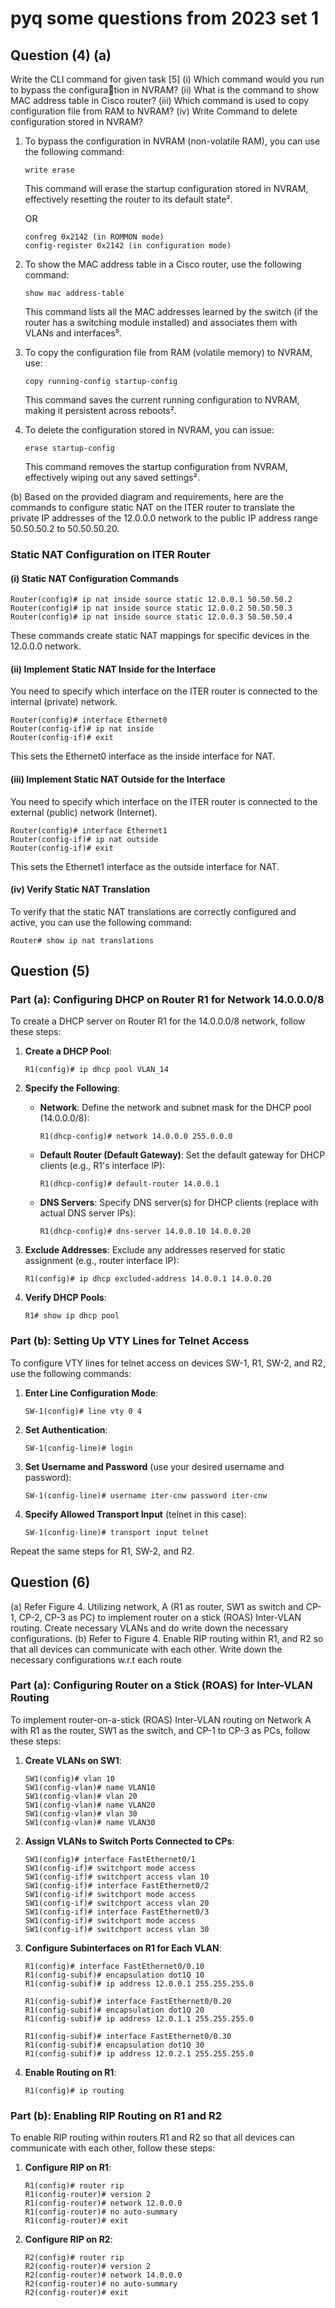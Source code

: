 # pyq some questions from 2023 set 1

## Question (4) (a)

Write the CLI command for given task [5]
(i) Which command would you run to bypass the configuration in NVRAM?
(ii) What is the command to show MAC address table in Cisco
router?
(iii) Which command is used to copy configuration file from
RAM to NVRAM?
(iv) Write Command to delete configuration stored in
NVRAM?

1. To bypass the configuration in NVRAM (non-volatile RAM), you can use the following command:

   ```
   write erase
   ```

   This command will erase the startup configuration stored in NVRAM, effectively resetting the router to its default state².

   OR

   ```
   confreg 0x2142 (in ROMMON mode)
   config-register 0x2142 (in configuration mode)
   ```

2. To show the MAC address table in a Cisco router, use the following command:

   ```
   show mac address-table
   ```

   This command lists all the MAC addresses learned by the switch (if the router has a switching module installed) and associates them with VLANs and interfaces⁵.

3. To copy the configuration file from RAM (volatile memory) to NVRAM, use:

   ```
   copy running-config startup-config
   ```

   This command saves the current running configuration to NVRAM, making it persistent across reboots².

4. To delete the configuration stored in NVRAM, you can issue:
   ```
   erase startup-config
   ```
   This command removes the startup configuration from NVRAM, effectively wiping out any saved settings².

(b)
Based on the provided diagram and requirements, here are the commands to configure static NAT on the ITER router to translate the private IP addresses of the 12.0.0.0 network to the public IP address range 50.50.50.2 to 50.50.50.20.

### Static NAT Configuration on ITER Router

#### (i) Static NAT Configuration Commands

```plaintext
Router(config)# ip nat inside source static 12.0.0.1 50.50.50.2
Router(config)# ip nat inside source static 12.0.0.2 50.50.50.3
Router(config)# ip nat inside source static 12.0.0.3 50.50.50.4
```

These commands create static NAT mappings for specific devices in the 12.0.0.0 network.

#### (ii) Implement Static NAT Inside for the Interface

You need to specify which interface on the ITER router is connected to the internal (private) network.

```plaintext
Router(config)# interface Ethernet0
Router(config-if)# ip nat inside
Router(config-if)# exit
```

This sets the Ethernet0 interface as the inside interface for NAT.

#### (iii) Implement Static NAT Outside for the Interface

You need to specify which interface on the ITER router is connected to the external (public) network (Internet).

```plaintext
Router(config)# interface Ethernet1
Router(config-if)# ip nat outside
Router(config-if)# exit
```

This sets the Ethernet1 interface as the outside interface for NAT.

#### (iv) Verify Static NAT Translation

To verify that the static NAT translations are correctly configured and active, you can use the following command:

```plaintext
Router# show ip nat translations
```

## Question (5)

### Part (a): Configuring DHCP on Router R1 for Network 14.0.0.0/8

To create a DHCP server on Router R1 for the 14.0.0.0/8 network, follow these steps:

1. **Create a DHCP Pool**:

   ```
   R1(config)# ip dhcp pool VLAN_14
   ```

2. **Specify the Following**:

   - **Network**: Define the network and subnet mask for the DHCP pool (14.0.0.0/8):
     ```
     R1(dhcp-config)# network 14.0.0.0 255.0.0.0
     ```
   - **Default Router (Default Gateway)**: Set the default gateway for DHCP clients (e.g., R1's interface IP):
     ```
     R1(dhcp-config)# default-router 14.0.0.1
     ```
   - **DNS Servers**: Specify DNS server(s) for DHCP clients (replace with actual DNS server IPs):
     ```
     R1(dhcp-config)# dns-server 14.0.0.10 14.0.0.20
     ```

3. **Exclude Addresses**:
   Exclude any addresses reserved for static assignment (e.g., router interface IP):

   ```
   R1(config)# ip dhcp excluded-address 14.0.0.1 14.0.0.20
   ```

4. **Verify DHCP Pools**:
   ```
   R1# show ip dhcp pool
   ```

### Part (b): Setting Up VTY Lines for Telnet Access

To configure VTY lines for telnet access on devices SW-1, R1, SW-2, and R2, use the following commands:

1. **Enter Line Configuration Mode**:

   ```
   SW-1(config)# line vty 0 4
   ```

2. **Set Authentication**:

   ```
   SW-1(config-line)# login
   ```

3. **Set Username and Password** (use your desired username and password):

   ```
   SW-1(config-line)# username iter-cnw password iter-cnw
   ```

4. **Specify Allowed Transport Input** (telnet in this case):
   ```
   SW-1(config-line)# transport input telnet
   ```

Repeat the same steps for R1, SW-2, and R2.

## Question (6)

(a) Refer Figure 4. Utilizing network, A (R1 as router, SW1 as
switch and CP-1, CP-2, CP-3 as PC) to implement router on a
stick (ROAS) Inter-VLAN routing. Create necessary VLANs
and do write down the necessary configurations.
(b) Refer to Figure 4. Enable RIP routing within R1, and R2 so
that all devices can communicate with each other. Write down
the necessary configurations w.r.t each route

### Part (a): Configuring Router on a Stick (ROAS) for Inter-VLAN Routing

To implement router-on-a-stick (ROAS) Inter-VLAN routing on Network A with R1 as the router, SW1 as the switch, and CP-1 to CP-3 as PCs, follow these steps:

1. **Create VLANs on SW1**:

   ```
   SW1(config)# vlan 10
   SW1(config-vlan)# name VLAN10
   SW1(config-vlan)# vlan 20
   SW1(config-vlan)# name VLAN20
   SW1(config-vlan)# vlan 30
   SW1(config-vlan)# name VLAN30
   ```

2. **Assign VLANs to Switch Ports Connected to CPs**:

   ```
   SW1(config)# interface FastEthernet0/1
   SW1(config-if)# switchport mode access
   SW1(config-if)# switchport access vlan 10
   SW1(config-if)# interface FastEthernet0/2
   SW1(config-if)# switchport mode access
   SW1(config-if)# switchport access vlan 20
   SW1(config-if)# interface FastEthernet0/3
   SW1(config-if)# switchport mode access
   SW1(config-if)# switchport access vlan 30
   ```

3. **Configure Subinterfaces on R1 for Each VLAN**:

   ```
   R1(config)# interface FastEthernet0/0.10
   R1(config-subif)# encapsulation dot1Q 10
   R1(config-subif)# ip address 12.0.0.1 255.255.255.0

   R1(config-subif)# interface FastEthernet0/0.20
   R1(config-subif)# encapsulation dot1Q 20
   R1(config-subif)# ip address 12.0.1.1 255.255.255.0

   R1(config-subif)# interface FastEthernet0/0.30
   R1(config-subif)# encapsulation dot1Q 30
   R1(config-subif)# ip address 12.0.2.1 255.255.255.0
   ```

4. **Enable Routing on R1**:
   ```
   R1(config)# ip routing
   ```

### Part (b): Enabling RIP Routing on R1 and R2

To enable RIP routing within routers R1 and R2 so that all devices can communicate with each other, follow these steps:

1. **Configure RIP on R1**:

   ```
   R1(config)# router rip
   R1(config-router)# version 2
   R1(config-router)# network 12.0.0.0
   R1(config-router)# no auto-summary
   R1(config-router)# exit
   ```

2. **Configure RIP on R2**:
   ```
   R2(config)# router rip
   R2(config-router)# version 2
   R2(config-router)# network 14.0.0.0
   R2(config-router)# no auto-summary
   R2(config-router)# exit
   ```
